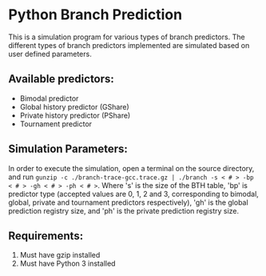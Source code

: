 # Python Branch Prediction

This is a simulation program for various types of branch predictors. The different types of branch predictors implemented are simulated based on user defined parameters.

## Available predictors:

* Bimodal predictor
* Global history predictor (GShare)
* Private history predictor (PShare)
* Tournament predictor

## Simulation Parameters:

In order to execute the simulation, open a terminal on the source directory, and run `gunzip -c ./branch-trace-gcc.trace.gz | ./branch -s < # > -bp < # > -gh < # > -ph < # >`. Where 's' is the size of the BTH table, 'bp' is predictor type (accepted values are 0, 1, 2 and 3, corresponding to bimodal, global, private and tournament predictors respectively), 'gh' is the global prediction registry size, and 'ph' is the private prediction registry size.

## Requirements:

1. Must have gzip installed
2. Must have Python 3 installed
